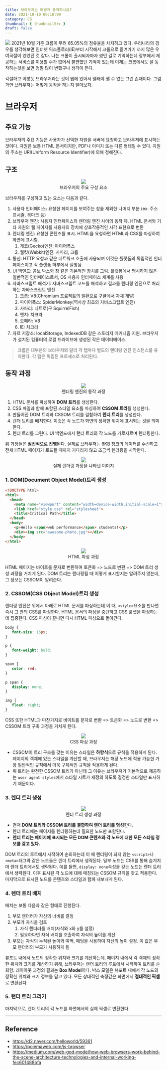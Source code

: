 ```yaml
---
title: 브라우저는 어떻게 동작하나요?
date: 2021-10-10 00:10:99
category: CS
thumbnail: { thumbnailSrc }
draft: false
---
```


<img src="https://user-images.githubusercontent.com/60685930/136682489-f7146f9c-b9c4-4543-8f76-8659d9cf5975.png" />
2021년 10월 기준 크롬이 무려 65.05%의 점유율을 차지하고 있다. 우리나라의 경우를 생각해보면 인터넷 익스플로러(IE)부터 시작해서 크롬으로 옮겨가기 까지
많은 우여곡절이 있었던 것 같다. 나는 크롬이 출시되자마자 썼던 걸로 기억하는데 정부에서 제공하는 서비스를 이용할 수가 없어서 불편했던 기억이 있는데 이제는 크롬에서도 잘 동작하는것을 보면
정말 많이 변했구나 생각이 든다.

각설하고 이렇듯 브라우저라는 것이 웹에 있어서 뗄래야 뗄 수 없는 그런 존재이다. 그럼 과연 브라우저는 어떻게 동작을 하는지 알아보자.

# 브라우저
## 주요 기능
브라우저의 주요 기능은 사용자가 선택한 자원을 서버에 요청하고 브라우저에 표시하는 것이다. 자원은 보통 HTML 문서이지만, PDF나 이미지 또는 다른 형태일 수 있다.
자원의 주소는 URI(Uniform Resource Identifier)에 의해 정해진다.

## 구조
<div style='text-align: center;'>
    <figure>
        <img src="https://d2.naver.com/content/images/2015/06/helloworld-59361-1.png" />
        <figcaption>브라우저의 주요 구성 요소</figcaption>
    </figure>
</div>

브라우저를 구성하고 있는 요소는 다음과 같다.

1. 사용자 인터페이스: 요청한 페이지를 보여주는 창을 제외한 나머지 부분 (ex: 주소 표시줄, 북마크 등)
2. 브라우저 엔진: 사용자 인터페이스와 렌더링 엔진 사이의 동작 제. HTML 문서와 기타 자원의 웹 페이지를 사용자의 장치에 상호작용적인 시각 표현으로 변환
3. 렌더링 엔진: 요청한 콘텐츠를 표시. HTML을 요청하면 HTML과 CSS를 파싱하여 화면에 표시함.
   1. 게코(Gecko)엔진: 파이어폭스
   2. 웹킷(Webkit)엔진: 사파리, 크롬
4. 통신: HTTP 요청과 같은 네트워크 호출에 사용되며 이것은 플랫폼의 독립적인 인터페이스이고 각 플랫폼 하부에서 실행됨.
5. UI 백엔드: 콤보 박스와 창 같은 기본적인 장치를 그림. 플랫폼에서 명시하지 않은 일반적인 인터페이스로서, OS 사용자 인터페이스 체계를 사용
6. 자바스크립트 해석기: 자바스크립트 코드를 해석하고 결과를 렌더링 엔진으로 처리하는 자바스크립트 엔진
   1. 크롬: V8(Chromium 프로젝트의 일환으로 구글에서 자체 개발)
   2. 파이어폭스: SpiderMonkey(역사상 최초의 자바스크립트 엔진)
   3. 사파리: 니트로(구 SquirrelFish)
   4. 엣지: 차크라
   5. 오페라: V8
   6. IE: 차크라
7. 자료 저장소: localStorage, IndexedDB 같은 스토리지 메커니즘 지원. 브라우저가 설치된 컴퓨터의 로컬 드라이브에 생성된 작은 데이터베이스.

>크롬은 대부분의 브라우저와 달리 각 탭마다 별도의 렌더링 엔진 인스턴스를 유지한다. 각 탭은 독립된 프로세스로 처리된다.

## 동작 과정
<div style='text-align: center;'>
    <figure>
        <img src="https://d2.naver.com/content/images/2015/06/helloworld-59361-2.png" />
        <figcaption>렌더링 엔진의 동작 과정</figcaption>
    </figure>
</div>

1. HTML 문서를 파싱하여 **DOM 트리**를 생성한다.
2. CSS 파일과 함께 포함된 스타일 요소를 파싱하여 **CSSOM 트리**를 생성한다.
3. 만들어진 DOM 트리와 CSSOM 트리를 결합하여 **렌더 트리**를 생성한다.
4. 렌더 트리를 배치한다. 이것은 각 노드가 화면의 정확한 위치에 표시되는 것을 의미한다.
5. 렌더 트리를 그린다. UI 백엔드에서 랜더 트리의 각 노드를 가로지르며 렌더링한다.

위 과정들은 **점진적으로 진행**된다. 실제로 브라우저는 8KB 청크의 데이터를 수신하고 전체 HTML 페이지가 로드될 때까지 기다리지 않고 조금씩 렌더링을 시작한다.

<div style='text-align: center;'>
    <figure>
        <img src="https://miro.medium.com/max/700/1*2_BpD1fDel_uSNhCbN1TrQ.png" />
        <figcaption>실제 렌더링 과정을 나타낸 이미지</figcaption>
    </figure>
</div>

### 1. DOM(Document Object Model)트리 생성
```html
<!DOCTYPE html>
<html>
  <head>
    <meta name="viewport" content="width=device-width,initial-scale=1">
    <link href="style.css" rel="stylesheet">
    <title>Critical Path</title>
  </head>
  <body>
    <p>Hello <span>web performance</span> students!</p>
    <div><img src="awesome-photo.jpg"></div>
  </body>
</html> 
```
<div style='text-align: center;'>
    <figure>
        <img src="https://i.imgur.com/lOHM4bV.png" />
        <figcaption>HTML 파싱 과정</figcaption>
    </figure>
</div>

HTML 페이지는 바이트를 문자로 변환하여 토큰화 => 노드로 변환 => DOM 트리 생성 과정을 거치게 된다.
DOM 트리는 렌더링될 때 어떻게 표시할지는 알려주지 않는데, 그 정보는 CSSOM이 알려준다.

### 2. CSSOM(CSS Object Model)트리 생성
렌더링 엔진은 위에서 아래로 HTML 문서를 파싱하는데 이 때, `<style>`요소를 만나면 즉시 그 안의 CSS를 파싱한다.
HTML 문서의 파싱을 중단하고 CSS 룰셋을 파싱하는데 집중한다. CSS 파싱이 끝나면 다시 HTML 파싱으로 돌아간다.
```css
body { 
   font-size: 16px; 
}

p { 
   font-weight: bold; 
}

span { 
   color: red;
}

p span { 
   display: none;
}

img { 
   float: right;
} 
```
CSS 또한 HTML과 마찬가지로 바이트를 문자로 변환 => 토큰화 => 노드로 변환 => CSSOM 트리 구축 과정을 거치게 된다.

<div style='text-align: center;'>
    <figure>
        <img src="https://i.imgur.com/gPFdcFS.png" />
        <figcaption>CSS 파싱 과정</figcaption>
    </figure>
</div>

- CSSOM이 트리 구조를 갖는 이유는 스타일은 **하향식**으로 규칙을 적용하게 된다. 페이지의 객체에 있는 스타일을 계산할 때, 브라우저는 해당 노드에 적용 가능한 가장 일반적인 규칙에서 더욱 구체적인 규칙을 적용하게 된다.
- 위 트리는 완전한 CSSOM 트리가 아닌데 그 이유는 브라우저가 기본적으로 제공하는 `user agent styles`에서 스타일 시트가 재정의 하도록 결정한 스타일만 표시하기 때문이다.

### 3. 렌더 트리 생성
<div style='text-align: center;'>
    <figure>
        <img src="https://i.imgur.com/9iB4RPE.png" />
        <figcaption>렌더 트리 생성 과정</figcaption>
    </figure>
</div>

- 먼저 **DOM 트리와 CSSOM 트리를 결합하여 렌더 트리를 형성**한다.
- 렌더 트리에는 페이지를 렌더링하는데 필요한 노드만 포함된다.
- **렌더 트리는 페이지에 표시되는 모든 DOM 콘텐츠와 각 노드에 대한 모든 스타일 정보를 갖고 있다.**

DOM 트리의 루트에서 시작하여 순회하는데 이 때 렌더링이 되지 않는 `<script>`나 `<meta>`태그와 같은 노드들은 렌더 트리에서 생략된다.
일부 노드는 CSS를 통해 숨겨지며 렌더 트리에서도 생략된다. 예를 들면, `display: none`속성을 갖는 노드는 렌더 트리에서 생략된다.
이후 표시된 각 노드에 대해 매칭되는 CSSOM 규칙을 찾고 적용한다. 마지막으로 표시된 노드를 콘텐츠와 스타일과 함께 내보내게 된다.

### 4. 렌더 트리 배치
배치는 보통 다음과 같은 형태로 진행된다.
1. 부모 렌더러가 자신의 너비를 결정
2. 부모가 자식을 검토
   1. 자식 렌더러를 배치(자식와 x와 y를 설정)
   2. 필요하다면 자식 배치를 호출하여 자식의 높이를 계산
3. 부모는 자식의 누적된 높이와 여백, 패딩을 사용하여 자신의 높이 설정. 이 값은 부모 렌더러의 부모가 사용하게 됨

뷰포트 내에서 노드의 정확한 위치와 크기를 계산하는데, 페이지 내에서 각 객체의 정확한 위치와 크기를 계산하기 위해, 브라우저는 렌더 트리의 루트에서 시작하여 트리를 순회함.
레이아웃 과정의 결과는 **Box Model**이다. 박스 모델은 뷰포트 내에서 각 노드의 정확한 위치와 크기 정보를 담고 있다. 모든 상대적인 측정값은 화면에서 **절대적인 픽셀**로 변환된다.

### 5. 랜더 트리 그리기
마지막으로, 렌더 트리의 각 노드를 화면에서의 실제 픽셀로 변환한다.

***
## Reference
- https://d2.naver.com/helloworld/59361
- https://poiemaweb.com/js-browser
- https://medium.com/web-god-mode/how-web-browsers-work-behind-the-scene-architecture-technologies-and-internal-working-fec601488bfa
